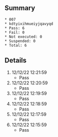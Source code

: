 ## Summary
	* 007
	* kdtyixihmueiyjqavyqd
	* Pass: 6
	* Fail: 0
	* Not executed: 0
	* Suspended: 0
	* Total: 6
## Details
1. 12/12/22 12:21:59
	* Pass
2. 12/12/22 12:20:59
	* Pass
3. 12/12/22 12:19:59
	* Pass
4. 12/12/22 12:18:59
	* Pass
5. 12/12/22 12:17:59
	* Pass
6. 12/12/22 12:15:59
	* Pass
